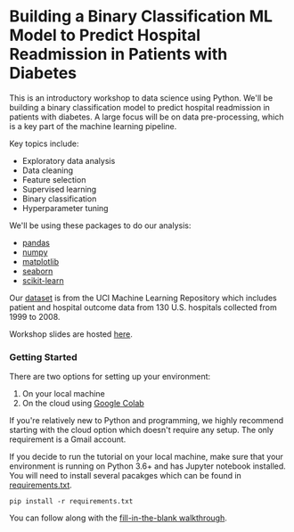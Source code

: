 # Building a Binary Classification ML Model to Predict Hospital Readmission in Patients with Diabetes

This is an introductory workshop to data science using Python. We'll be 
building a binary classification model to predict hospital readmission 
in patients with diabetes. A large focus will be on data pre-processing, 
which is a key part of the machine learning pipeline.

Key topics include:

- Exploratory data analysis
- Data cleaning 
- Feature selection
- Supervised learning
- Binary classification
- Hyperparameter tuning  

We'll be using these packages to do our analysis:

- [pandas](https://pandas.pydata.org/)
- [numpy](https://numpy.org/)
- [matplotlib](https://matplotlib.org/)
- [seaborn](https://seaborn.pydata.org/)
- [scikit-learn](https://scikit-learn.org/stable/)

Our [dataset](https://archive.ics.uci.edu/ml/datasets/diabetes+130-us+hospitals+for+years+1999-2008>) 
is from the UCI Machine Learning Repository which includes patient and hospital outcome 
data from 130 U.S. hospitals collected from 1999 to 2008. 

Workshop slides are hosted [here](https://speakerdeck.com/topspinj/tmls-workshop-slides).
### Getting Started 

There are two options for setting up your environment:

1. On your local machine 
2. On the cloud using [Google Colab](https://colab.research.google.com/drive/1LBth_Yk2jAyegg-elx9P7ljrYhojhe0z#scrollTo=7WEBheMIGcq7)

If you're relatively new to Python and programming, we highly recommend starting with the cloud option which doesn't require any setup. The only requirement is a Gmail account. 

If you decide to run the tutorial on your local machine, make sure that your environment is running on Python 3.6+ and has Jupyter notebook installed. You will need to install several pacakges which can be found in [requirements.txt](https://github.com/topspinj/diabetes-ml-workshop/blob/master/requirements.txt).

```
pip install -r requirements.txt
```

You can follow along with the [fill-in-the-blank walkthrough](https://github.com/topspinj/diabetes-ml-workshop/blob/master/notebooks/blank_walkthrough.ipynb). 